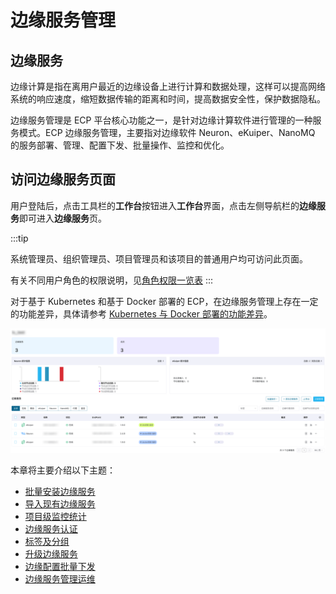 # 边缘服务管理

## 边缘服务
边缘计算是指在离用户最近的边缘设备上进行计算和数据处理，这样可以提高网络系统的响应速度，缩短数据传输的距离和时间，提高数据安全性，保护数据隐私。

边缘服务管理是 ECP 平台核心功能之一，是针对边缘计算软件进行管理的一种服务模式。ECP 边缘服务管理，主要指对边缘软件 Neuron、eKuiper、NanoMQ 的服务部署、管理、配置下发、批量操作、监控和优化。


## 访问边缘服务页面

用户登陆后，点击工具栏的**工作台**按钮进入**工作台**界面，点击左侧导航栏的**边缘服务**即可进入**边缘服务**页。

:::tip

系统管理员、组织管理员、项目管理员和该项目的普通用户均可访问此页面。

有关不同用户角色的权限说明，见[角色权限一览表](../acl/authorize.md#角色权限一览表)
::: 

对于基于 Kubernetes 和基于 Docker 部署的 ECP，在边缘服务管理上存在一定的功能差异，具体请参考 [Kubernetes 与 Docker 部署的功能差异](../install/introduction.md#kubernetes-与-docker-部署的功能差异)。

![Edge List](./_assets/edge-list.png)

本章将主要介绍以下主题：

- [批量安装边缘服务](batch_intall)
- [导入现有边缘服务](batch_import)
- [项目级监控统计](edge_project_statistics)
- [边缘服务认证](e2c)
- [标签及分组](batch_tag)
- [升级边缘服务](batch_upgrade)
- [边缘配置批量下发](batch_distribution)
- [边缘服务管理运维](edge_ops)
